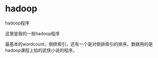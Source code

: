 # hadoop
hadoop程序

这里是我的一些hadoop程序      


最基本的wordcount，倒排索引，还有一个是对倒排索引的排序。数据用的是hadoop课程上给的武侠小说的程序。

